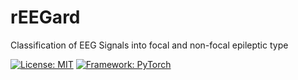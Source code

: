 # rEEGard
Classification of EEG Signals into focal and non-focal epileptic type 

[![License: MIT](https://img.shields.io/badge/License-MIT-blue.svg)](https://opensource.org/licenses/MIT)
[![Framework: PyTorch](https://img.shields.io/badge/Framework-Tensorflow-orange.svg)](https://www.tensorflow.org/)


